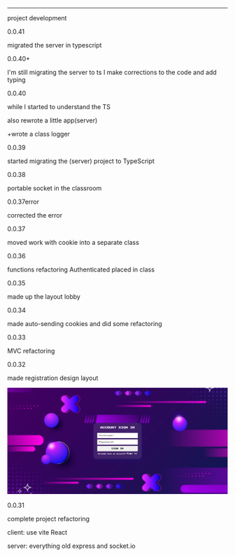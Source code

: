 ___________________________________________________________________________
project development

0.0.41

migrated the server in typescript

0.0.40+ 

I'm still migrating the server to ts
I make corrections to the code and add typing

0.0.40

while I started to understand the TS

also rewrote a little app(server)

+wrote a class logger

0.0.39 

started migrating the (server) project to TypeScript

0.0.38

portable socket in the classroom

0.0.37error 

corrected the error

0.0.37

moved work with cookie into a separate class

0.0.36

functions refactoring Authenticated placed in class

0.0.35

made up the layout  lobby

0.0.34

made auto-sending cookies
and did some refactoring

0.0.33

MVC refactoring

0.0.32

made registration design layout

![Image ](img-git/Screenshot%20from%202024-02-01%2020-51-28.png)

0.0.31

complete project refactoring

client:
use vite React

server:
everything old express and socket.io

